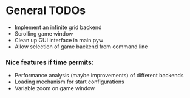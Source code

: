 # General TODOs
* Implement an infinite grid backend
* Scrolling game window
* Clean up GUI interface in main.pyw
* Allow selection of game backend from command line

### Nice features if time permits:
* Performance analysis (maybe improvements) of different backends
* Loading mechanism for start configurations
* Variable zoom on game window
